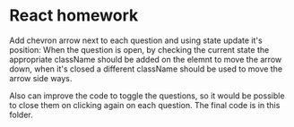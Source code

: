 # React homework

Add chevron arrow next to each question and using state update it's position:
When the question is open, by checking the current state the appropriate className should be added on the elemnt to move the arrow down,
when it's closed a different className should be used to move the arrow side ways.

Also can improve the code to toggle the questions, so it would be possible to close them on clicking again on each question.
The final code is in this folder.
